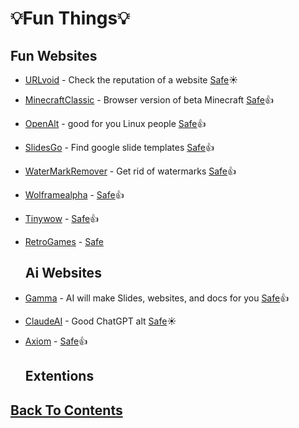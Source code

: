 # 💡Fun Things💡

## Fun Websites
- [URLvoid](https://www.urlvoid.com/) - Check the reputation of a website [Safe](https://www.urlvoid.com/scan/urlvoid.com/)☀️
- [MinecraftClassic](https://classic.minecraft.net/) - Browser version of beta Minecraft [Safe](https://www.urlvoid.com/scan/classic.minecraft.net/)👍
- [OpenAlt](https://www.opensourcealternative.to/) - good for you Linux people [Safe](https://www.urlvoid.com/scan/opensourcealternative.to/)👍
- [SlidesGo](https://slidesgo.com/) - Find google slide templates [Safe](https://www.urlvoid.com/scan/slidesgo.com/)👍
- [WaterMarkRemover](https://www.watermarkremover.io/) - Get rid of watermarks [Safe](https://www.urlvoid.com/scan/watermarkremover.io/)👍
- [Wolframealpha](https://www.wolframalpha.com/) - [Safe](https://www.urlvoid.com/scan/wolframalpha.com/)👍
- [Tinywow](https://tinywow.com/) - [Safe](https://www.urlvoid.com/scan/tinywow.com/)👍
- [RetroGames](https://www.retrogames.cc/) - [Safe](https://www.urlvoid.com/scan/retrogames.cc/)

  ## Ai Websites
- [Gamma](https://gamma.app/) - AI will make Slides, websites, and docs for you [Safe](https://www.urlvoid.com/scan/gamma.app/)👍
- [ClaudeAI](https://claude.ai/) - Good ChatGPT alt [Safe](https://www.urlvoid.com/scan/claude.ai/)☀️
- [Axiom](https://axiom.ai/automate/web) - [Safe](https://www.urlvoid.com/scan/axiom.ai/)👍

  ## Extentions

## [Back To Contents](https://github.com/FreeCheatSheet/FreeCheatSheetGuide/blob/main/README.md#contents)
